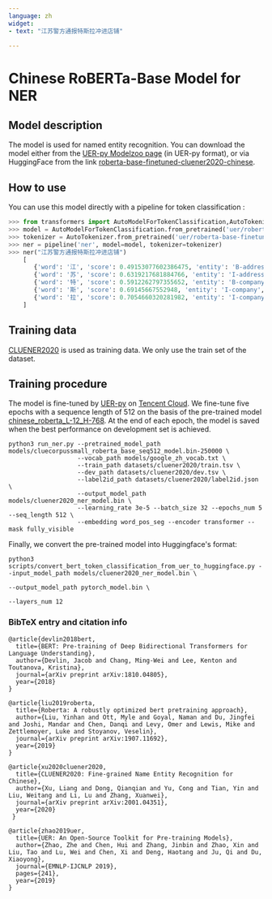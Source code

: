 ```yaml
---
language: zh
widget: 
- text: "江苏警方通报特斯拉冲进店铺"

---
```


# Chinese RoBERTa-Base Model for NER

## Model description

The model is used for named entity recognition. You can download the model either from the [UER-py Modelzoo page](https://github.com/dbiir/UER-py/wiki/Modelzoo) (in UER-py format), or via HuggingFace from the link [roberta-base-finetuned-cluener2020-chinese](https://huggingface.co/uer/roberta-base-finetuned-cluener2020-chinese).

## How to use

You can use this model directly with a pipeline for token classification :

```python
>>> from transformers import AutoModelForTokenClassification,AutoTokenizer,pipeline
>>> model = AutoModelForTokenClassification.from_pretrained('uer/roberta-base-finetuned-cluener2020-chinese')
>>> tokenizer = AutoTokenizer.from_pretrained('uer/roberta-base-finetuned-cluener2020-chinese')
>>> ner = pipeline('ner', model=model, tokenizer=tokenizer)
>>> ner("江苏警方通报特斯拉冲进店铺")
    [
       {'word': '江', 'score': 0.49153077602386475, 'entity': 'B-address', 'index': 1, 'start': 0, 'end': 1}, 
       {'word': '苏', 'score': 0.6319217681884766, 'entity': 'I-address', 'index': 2, 'start': 1, 'end': 2}, 
       {'word': '特', 'score': 0.5912262797355652, 'entity': 'B-company', 'index': 7, 'start': 6, 'end': 7},
       {'word': '斯', 'score': 0.69145667552948, 'entity': 'I-company', 'index': 8, 'start': 7, 'end': 8}, 
       {'word': '拉', 'score': 0.7054660320281982, 'entity': 'I-company', 'index': 9, 'start': 8, 'end': 9}
    ]
```

## Training data

[CLUENER2020](https://github.com/CLUEbenchmark/CLUENER2020) is used as training data. We only use the train set of the dataset.

## Training procedure

The model is fine-tuned by [UER-py](https://github.com/dbiir/UER-py/) on [Tencent Cloud](https://cloud.tencent.com/). We fine-tune five epochs with a sequence length of 512 on the basis of the pre-trained model [chinese_roberta_L-12_H-768](https://huggingface.co/uer/chinese_roberta_L-12_H-768). At the end of each epoch, the model is saved when the best performance on development set is achieved.

```
python3 run_ner.py --pretrained_model_path models/cluecorpussmall_roberta_base_seq512_model.bin-250000 \
                   --vocab_path models/google_zh_vocab.txt \
                   --train_path datasets/cluener2020/train.tsv \
                   --dev_path datasets/cluener2020/dev.tsv \
                   --label2id_path datasets/cluener2020/label2id.json \
                   --output_model_path models/cluener2020_ner_model.bin \
                   --learning_rate 3e-5 --batch_size 32 --epochs_num 5 --seq_length 512 \
                   --embedding word_pos_seg --encoder transformer --mask fully_visible
```

Finally, we convert the pre-trained model into Huggingface's format:

```
python3 scripts/convert_bert_token_classification_from_uer_to_huggingface.py --input_model_path models/cluener2020_ner_model.bin \
                                                                             --output_model_path pytorch_model.bin \
                                                                             --layers_num 12
```

### BibTeX entry and citation info

```
@article{devlin2018bert,
  title={BERT: Pre-training of Deep Bidirectional Transformers for Language Understanding},
  author={Devlin, Jacob and Chang, Ming-Wei and Lee, Kenton and Toutanova, Kristina},
  journal={arXiv preprint arXiv:1810.04805},
  year={2018}
}

@article{liu2019roberta,
  title={Roberta: A robustly optimized bert pretraining approach},
  author={Liu, Yinhan and Ott, Myle and Goyal, Naman and Du, Jingfei and Joshi, Mandar and Chen, Danqi and Levy, Omer and Lewis, Mike and Zettlemoyer, Luke and Stoyanov, Veselin},
  journal={arXiv preprint arXiv:1907.11692},
  year={2019}
}

@article{xu2020cluener2020,
  title={CLUENER2020: Fine-grained Name Entity Recognition for Chinese},
  author={Xu, Liang and Dong, Qianqian and Yu, Cong and Tian, Yin and Liu, Weitang and Li, Lu and Zhang, Xuanwei},
  journal={arXiv preprint arXiv:2001.04351},
  year={2020}
 }
 
@article{zhao2019uer,
  title={UER: An Open-Source Toolkit for Pre-training Models},
  author={Zhao, Zhe and Chen, Hui and Zhang, Jinbin and Zhao, Xin and Liu, Tao and Lu, Wei and Chen, Xi and Deng, Haotang and Ju, Qi and Du, Xiaoyong},
  journal={EMNLP-IJCNLP 2019},
  pages={241},
  year={2019}
}
```